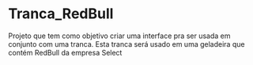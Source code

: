 # Tranca_RedBull
Projeto que tem como objetivo criar uma interface pra ser usada em conjunto com uma tranca. Esta tranca será usado em uma geladeira que contém RedBull da empresa Select
